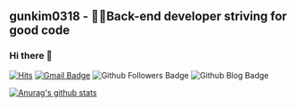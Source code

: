 ## gunkim0318 - 🙋‍♂️Back-end developer striving for good code
### Hi there 👋

[![Hits](https://hits.seeyoufarm.com/api/count/incr/badge.svg?url=https%3A%2F%2Fgithub.com%2Fgunkim0318&count_bg=%2379C83D&title_bg=%23555555&icon=&icon_color=%23E7E7E7&title=%EB%B0%A9%EB%AC%B8%EC%9E%90&edge_flat=false)](https://hits.seeyoufarm.com)
[![Gmail Badge](https://img.shields.io/badge/Gmail-d14836?style=flat-square&logo=Gmail&logoColor=white&link=mailto:gunkim0318@gmail.com)](mailto:gunkim0318@gmail.com)
![Github Followers Badge](https://img.shields.io/github/followers/gunkim0318?style=social)
![Github Blog Badge](http://img.shields.io/badge/-Tech%20Blog-655ced?style=flat&logo=github&link=https://gunkim0318.github.io)

[![Anurag's github stats](https://github-readme-stats.vercel.app/api?username=gunkim0318)](https://github.com/anuraghazra/github-readme-stats)